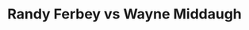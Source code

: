 ---
title: Randy Ferbey vs Wayne Middaugh
player1:
  name: Ferbey, Randy
  percent: 84
  wins: 3
  losses: 0
player2:
  name: Middaugh, Wayne
  percent: 77
  wins: 0
  losses: 3
games:
- player1:
    team: AB
    position: Third
    percent: 80
    win: 1
    loss: 0
  player2:
    team: 'ON'
    position: Fourth
    percent: 68
    win: 0
    loss: 1
  event: Brier
  year: 2001
  draw: Round Robin(7)
  score: AB 9 - ON 6
- player1:
    team: AB
    position: Third
    percent: 81
    win: 1
    loss: 0
  player2:
    team: 'ON'
    position: Fourth
    percent: 75
    win: 0
    loss: 1
  event: Brier
  year: 2001
  draw: Page 1-2(19)
  score: AB 8 - ON 6
- player1:
    team: AB
    position: Third
    percent: 91
    win: 1
    loss: 0
  player2:
    team: 'ON'
    position: Fourth
    percent: 88
    win: 0
    loss: 1
  event: Brier
  year: 2005
  draw: Round Robin(13)
  score: ON 5 - AB 6
- player1:
    team: FER
    position: Third
    percent: 71
    win: 1
    loss: 0
  player2:
    team: MID
    position: Fourth
    percent: 56
    win: 0
    loss: 1
  event: Trials (Men)
  year: 2001
  draw: Round Robin(4)
  score: MID 7 - FER 12
- player1:
    team: FERB
    position: Third
    percent: 89
    win: 1
    loss: 0
  player2:
    team: MIDD
    position: Fourth
    percent: 78
    win: 0
    loss: 1
  event: Trials (Men)
  year: 2009
  draw: Round Robin(1)
  score: MIDD 7 - FERB 9
---